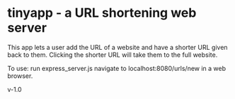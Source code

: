 # tinyapp - a URL shortening web server

This app lets a user add the URL of a website and have a shorter URL given back to them. Clicking the shorter URL will take them to the full website.

To use:
run express_server.js
navigate to localhost:8080/urls/new in a web browser.

v-1.0
